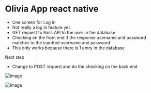 # Olivia App react native

- One screen for Log in
- Not really a log in feature yet
- GET request to Rails API to the user in the database
- Checking on the front end if the response username and password matches to the inputted username and password
- This only works because there is 1 entry in the database

Next step

- Change to POST request and do the checking on the back end



![image](https://user-images.githubusercontent.com/30720508/133991622-02ecddc9-3eb4-4d28-afc0-51757aec450a.png)

![image](https://user-images.githubusercontent.com/30720508/133991650-c4906883-e9f1-48de-9c3a-a7ef74c6e440.png)
